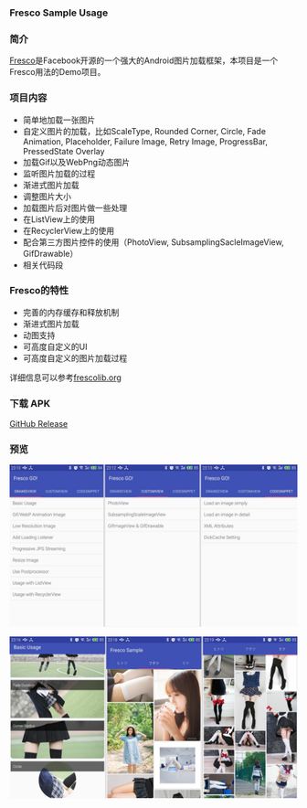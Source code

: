 ### Fresco Sample Usage

### 简介
[Fresco](https://github.com/facebook/fresco)是Facebook开源的一个强大的Android图片加载框架，本项目是一个Fresco用法的Demo项目。

### 项目内容
- 简单地加载一张图片
- 自定义图片的加载，比如ScaleType, Rounded Corner, Circle, Fade Animation, Placeholder, Failure Image, Retry Image, ProgressBar, PressedState Overlay
- 加载Gif以及WebPng动态图片
- 监听图片加载的过程
- 渐进式图片加载
- 调整图片大小
- 加载图片后对图片做一些处理
- 在ListView上的使用
- 在RecyclerView上的使用
- 配合第三方图片控件的使用（PhotoView, SubsamplingSacleImageView, GifDrawable）
- 相关代码段

### Fresco的特性
- 完善的内存缓存和释放机制
- 渐进式图片加载
- 动图支持
- 可高度自定义的UI
- 可高度自定义的图片加载过程

详细信息可以参考[frescolib.org](http://frescolib.org/)

### 下载 APK
[GitHub Release](https://github.com/kaedea/Fresco-Sample-Usage/releases/tag/1.0)

### 预览
![01](fresco-sample-01.jpg)

![02](fresco-sample-02.jpg)


